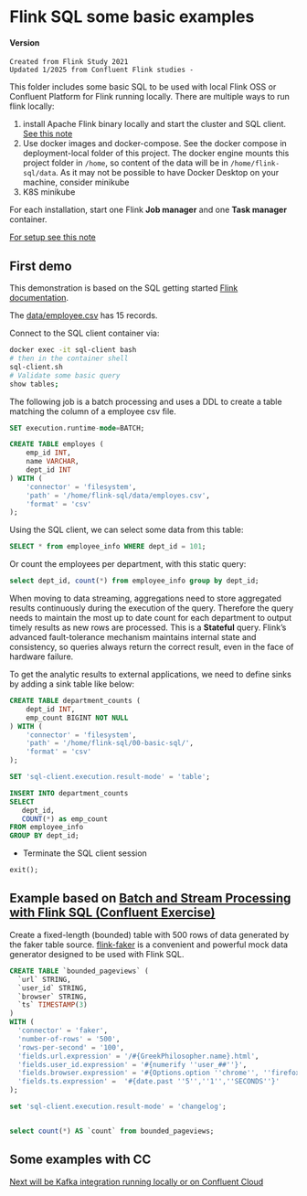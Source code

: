 # Flink SQL some basic examples

#### Version
    Created from Flink Study 2021 
    Updated 1/2025 from Confluent Flink studies - 

This folder includes some basic SQL to be used with local Flink OSS or Confluent Platform for Flink running locally. There are multiple ways to run flink locally:

1. install Apache Flink binary locally and start the cluster and SQL client. [See this note](https://jbcodeforce.github.io/flink-studies/coding/getting-started/#install-locally)
1. Use docker images and docker-compose. See the docker compose in deployment-local folder of this project. The docker engine mounts this project folder in `/home`, so content of the data will be in `/home/flink-sql/data`. As it may not be possible to have Docker Desktop on your machine, consider minikube
1. K8S minikube

For each installation, start one Flink **Job manager** and one **Task manager** container. 

[For setup see this note](https://jbcodeforce.github.io/flink-studies/coding/getting-started/)

## First demo 

This demonstration is based on the SQL getting started [Flink documentation](https://nightlies.apache.org/flink/flink-docs-release-1.20/docs/dev/table/sql/gettingstarted/).

The [data/employee.csv](https://github.com/jbcodeforce/flink-studies/blob/master/flink-sql/00-basic-sql/data/employes.csv) has 15 records.

Connect to the SQL client container via:

```sh
docker exec -it sql-client bash
# then in the container shell
sql-client.sh
# Validate some basic query
show tables;
```

The following job is a batch processing and uses a DDL to create a table matching the column of a employee csv file. 

```sql
SET execution.runtime-mode=BATCH;

CREATE TABLE employes (
    emp_id INT,
    name VARCHAR,
    dept_id INT
) WITH ( 
    'connector' = 'filesystem',
    'path' = '/home/flink-sql/data/employes.csv',
    'format' = 'csv'
);
```

Using the SQL client, we can select some data from this table: 

```sql
SELECT * from employee_info WHERE dept_id = 101;
```

Or count the employees per department, with this static query:

```sql
select dept_id, count(*) from employee_info group by dept_id;
```

When moving to data streaming, aggregations need to store aggregated results continuously during the execution of the query. Therefore the query needs to maintain the most up to date count for each department to output timely results as new rows are processed. This is a **Stateful** query.  Flink’s advanced fault-tolerance mechanism maintains internal state and consistency, so queries always return the correct result, even in the face of hardware failure.

To get the analytic results to external applications, we need to define sinks by adding a sink table like below:

```sql
CREATE TABLE department_counts (
    dept_id INT,
    emp_count BIGINT NOT NULL
) WITH ( 
    'connector' = 'filesystem',
    'path' = '/home/flink-sql/00-basic-sql/',
    'format' = 'csv'
);
```

```sql
SET 'sql-client.execution.result-mode' = 'table';
```

```sql
INSERT INTO department_counts
SELECT 
   dept_id,
   COUNT(*) as emp_count 
FROM employee_info
GROUP BY dept_id;
```

* Terminate the SQL client session

```sql
exit();
```


## Example based on [Batch and Stream Processing with Flink SQL (Confluent Exercise)](https://developer.confluent.io/courses/apache-flink/stream-processing-exercise/)

Create a fixed-length (bounded) table with 500 rows of data generated by the faker table source. [flink-faker](https://github.com/knaufk/flink-faker) is a convenient and powerful mock data generator designed to be used with Flink SQL.

```sql
CREATE TABLE `bounded_pageviews` (
  `url` STRING,
  `user_id` STRING,
  `browser` STRING,
  `ts` TIMESTAMP(3)
)
WITH (
  'connector' = 'faker',
  'number-of-rows' = '500',
  'rows-per-second' = '100',
  'fields.url.expression' = '/#{GreekPhilosopher.name}.html',
  'fields.user_id.expression' = '#{numerify ''user_##''}',
  'fields.browser.expression' = '#{Options.option ''chrome'', ''firefox'', ''safari'')}',
  'fields.ts.expression' =  '#{date.past ''5'',''1'',''SECONDS''}'
);
```

```sql
set 'sql-client.execution.result-mode' = 'changelog';


select count(*) AS `count` from bounded_pageviews;
```

## Some examples with CC

[Next will be Kafka integration running locally or on Confluent Cloud](../01-confluent-kafka-local-flink/README.md)
